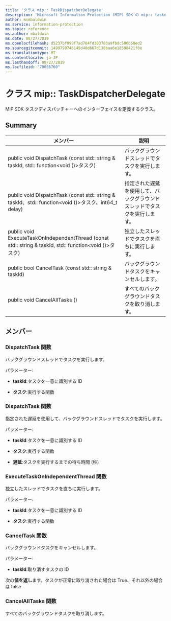 ```yaml
---
title: 'クラス mip:: TaskDispatcherDelegate'
description: 'Microsoft Information Protection (MIP) SDK の mip:: taskdispatcherdelegate クラスについて説明します。'
author: msmbaldwin
ms.service: information-protection
ms.topic: reference
ms.author: mbaldwin
ms.date: 08/27/2019
ms.openlocfilehash: d5237bf999f7ad704fd303783a9fbdc506b58ed2
ms.sourcegitcommit: 1499790746145d40d667d138baa6e18598421f0e
ms.translationtype: MT
ms.contentlocale: ja-JP
ms.lasthandoff: 08/27/2019
ms.locfileid: "70056760"
---
```

# <a name="class-miptaskdispatcherdelegate"></a>クラス mip:: TaskDispatcherDelegate 
MIP SDK タスクディスパッチャーへのインターフェイスを定義するクラス。
  
## <a name="summary"></a>Summary
 メンバー                        | 説明                                
--------------------------------|---------------------------------------------
public void DispatchTask (const std:: string & taskId, std:: function\<void ()\>タスク)  |  バックグラウンドスレッドでタスクを実行します。
public void DispatchTask (const std:: string & taskId、std:: function\<void ()\>タスク、int64_t delay)  |  指定された遅延を使用して、バックグラウンドスレッドでタスクを実行します。
public void ExecuteTaskOnIndependentThread (const std:: string & taskId, std:: function\<void ()\>タスク)  |  独立したスレッドでタスクを直ちに実行します。
public bool CancelTask (const std:: string & taskId)  |  バックグラウンドタスクをキャンセルします。
public void CancelAllTasks ()  |  すべてのバックグラウンドタスクを取り消します。
  
## <a name="members"></a>メンバー
  
### <a name="dispatchtask-function"></a>DispatchTask 関数
バックグラウンドスレッドでタスクを実行します。

パラメーター:  
* **taskId**:タスクを一意に識別する ID 


* **タスク**:実行する関数


  
### <a name="dispatchtask-function"></a>DispatchTask 関数
指定された遅延を使用して、バックグラウンドスレッドでタスクを実行します。

パラメーター:  
* **taskId**:タスクを一意に識別する ID 


* **タスク**:実行する関数 


* **遅延**:タスクを実行するまでの待ち時間 (秒)


  
### <a name="executetaskonindependentthread-function"></a>ExecuteTaskOnIndependentThread 関数
独立したスレッドでタスクを直ちに実行します。

パラメーター:  
* **taskId**:タスクを一意に識別する ID 


* **タスク**:実行する関数


  
### <a name="canceltask-function"></a>CancelTask 関数
バックグラウンドタスクをキャンセルします。

パラメーター:  
* **taskId**:取り消すタスクの ID



  
次の**値を返し**ます。タスクが正常に取り消された場合は True、それ以外の場合は false
  
### <a name="cancelalltasks-function"></a>CancelAllTasks 関数
すべてのバックグラウンドタスクを取り消します。